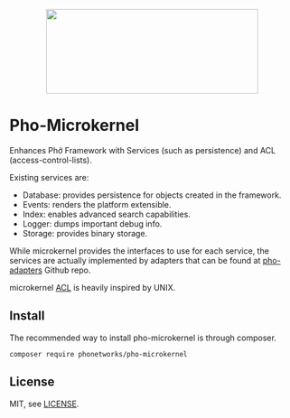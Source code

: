 <p align="center">
  <img width="375" height="150" src="https://github.com/phonetworks/commons-php/raw/master/.github/cover-smaller.png">
</p>

# Pho-Microkernel

Enhances Phở Framework with Services (such as persistence) and ACL (access-control-lists).

Existing services are:

* Database: provides persistence for objects created in the framework.
* Events: renders the platform extensible.
* Index: enables advanced search capabilities.
* Logger: dumps important debug info.
* Storage: provides binary storage.

While microkernel provides the interfaces to use for each service, the services are actually implemented by adapters 
that can be found at [pho-adapters](https://github.com/pho-adapters) Github repo.

microkernel [ACL](https://github.com/phonetworks/pho-microkernel/blob/master/src/Pho/Kernel/Acl/README.md)
 is heavily inspired by UNIX.
 
 ## Install

The recommended way to install pho-microkernel is through composer.

```composer require phonetworks/pho-microkernel```
 
 
## License

MIT, see [LICENSE](https://github.com/phonetworks/pho-microkernel/blob/master/LICENSE).
